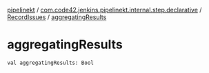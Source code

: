 [pipelinekt](../../index.md) / [com.code42.jenkins.pipelinekt.internal.step.declarative](../index.md) / [RecordIssues](index.md) / [aggregatingResults](./aggregating-results.md)

# aggregatingResults

`val aggregatingResults: Bool`